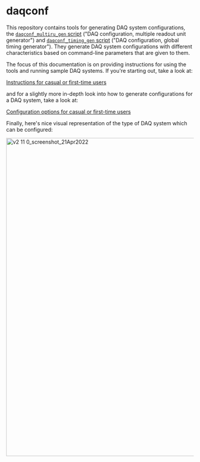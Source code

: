 # daqconf

This repository contains tools for generating DAQ system configurations, the [`daqconf_multiru_gen` script](https://github.com/DUNE-DAQ/daqconf/blob/develop/scripts/daqconf_multiru_gen) ("DAQ configuration, multiple readout unit generator") and [`daqconf_timing_gen` script](https://github.com/DUNE-DAQ/daqconf/blob/develop/scripts/daqconf_timing_gen) ("DAQ configuration, global timing generator"). They generate DAQ system configurations with different characteristics based on command-line parameters that are given to them. 

The focus of this documentation is on providing instructions for using the tools and running sample DAQ systems. If you're starting out, take a look at:

[Instructions for casual or first-time users](InstructionsForCasualUsers.md)

and for a slightly more in-depth look into how to generate configurations for a DAQ system, take a look at:

[Configuration options for casual or first-time users](ConfigurationsForCasualUsers.md)

Finally, here's nice visual representation of the type of DAQ system which can be configured: 

<img width="854" alt="v2 11 0_screenshot_21Apr2022" src="https://user-images.githubusercontent.com/36311946/164559614-19d5bd08-436a-4676-a44d-5d16b9e62d97.png">
